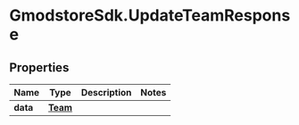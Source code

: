 # GmodstoreSdk.UpdateTeamResponse

## Properties

Name | Type | Description | Notes
------------ | ------------- | ------------- | -------------
**data** | [**Team**](Team.md) |  | 


